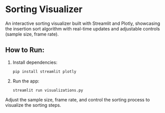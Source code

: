 # Sorting Visualizer

An interactive sorting visualizer built with Streamlit and Plotly, showcasing the insertion sort algorithm with real-time updates and adjustable controls (sample size, frame rate).

## How to Run:
1. Install dependencies:
    ```
    pip install streamlit plotly
    ```
2. Run the app:
    ```
    streamlit run visualizations.py
    ```

Adjust the sample size, frame rate, and control the sorting process to visualize the sorting steps.
